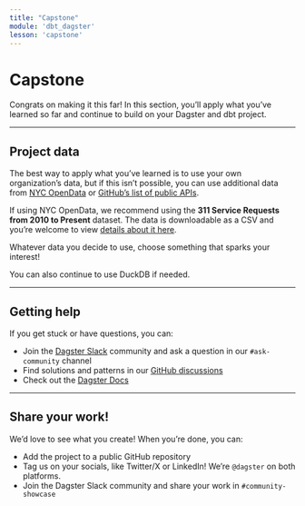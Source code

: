 ```yaml
---
title: "Capstone"
module: 'dbt_dagster'
lesson: 'capstone'
---
```


# Capstone

Congrats on making it this far! In this section, you’ll apply what you’ve learned so far and continue to build on your Dagster and dbt project.

---

## Project data

The best way to apply what you’ve learned is to use your own organization’s data, but if this isn’t possible, you can use additional data from [NYC OpenData](https://opendata.cityofnewyork.us/) or [GitHub’s list of public APIs](https://github.com/public-apis/public-apis).

If using NYC OpenData, we recommend using the **311 Service Requests from 2010 to Present** dataset. The data is downloadable as a CSV and you’re welcome to view [details about it here](https://data.cityofnewyork.us/Social-Services/311-Service-Requests-from-2010-to-Present/erm2-nwe9).

Whatever data you decide to use, choose something that sparks your interest!

You can also continue to use DuckDB if needed.

---

## Getting help

If you get stuck or have questions, you can:

- Join the [Dagster Slack](https://dagster.io/community) community and ask a question in our `#ask-community` channel
- Find solutions and patterns in our [GitHub discussions](https://github.com/dagster-io/dagster/discussions)
- Check out the [Dagster Docs](https://docs.dagster.io/)

---

## Share your work!

We’d love to see what you create! When you’re done, you can:

- Add the project to a public GitHub repository
- Tag us on your socials, like Twitter/X or LinkedIn! We’re `@dagster` on both platforms.
- Join the Dagster Slack community and share your work in `#community-showcase`